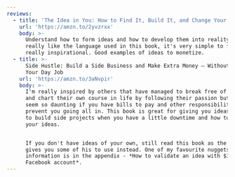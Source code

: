 ```yaml
---
reviews:
  - title: 'The Idea in You: How to Find It, Build It, and Change Your Life'
    url: 'https://amzn.to/2yvzrxx'
    body: >-
      Understand how to form ideas and how to develop them into reality. I
      really like the language used in this book, it's very simple to follow and
      really inspirational. Good examples of ideas to monetize.
  - title: >-
      Side Hustle: Build a Side Business and Make Extra Money – Without Quitting
      Your Day Job
    url: 'https://amzn.to/3aNvpir'
    body: >-
      I'm really inspired by others that have managed to break free of the 9-5
      and chart their own course in life by following their passion but it can
      seem so daunting if you have bills to pay and other responsibilities that
      prevent you going all in. This book is great for giving you ideas on how
      to build side projects when you have a little downtime and how to monetize
      your ideas.


      If you don't have ideas of your own, still read this book as the author
      gives you some of his to use instead. One of my favourite nuggets of
      information is in the appendix - *How to validate an idea with $10 and a
      Facebook account*.
---
```

